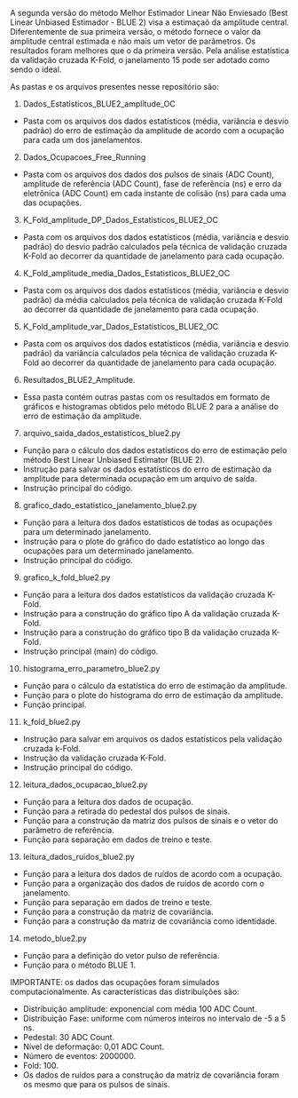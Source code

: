 A segunda versão do método Melhor Estimador Linear Não Enviesado (Best Linear Unbiased Estimador - BLUE 2) visa a estimaçaõ da amplitude central. Diferentemente de sua primeira versão, o método fornece o valor da amplitude central estimada e não mais um vetor de parâmetros.
Os resultados foram melhores que o da primeira versão. Pela análise estatística da validação cruzada K-Fold, o janelamento 15 pode ser adotado como sendo o ideal.

As pastas e os arquivos presentes nesse repositório são:

1. Dados_Estatisticos_BLUE2_amplitude_OC
  * Pasta com os arquivos dos dados estatísticos (média, variância e desvio padrão) do erro de estimação da amplitude de acordo com a ocupação para cada um dos janelamentos.
  
2. Dados_Ocupacoes_Free_Running
  * Pasta com os arquivos dos dados dos pulsos de sinais (ADC Count), amplitude de referência (ADC Count), fase de referência (ns) e erro da eletrônica (ADC Count) em cada instante de colisão (ns) para cada uma das ocupações.

3. K_Fold_amplitude_DP_Dados_Estatisticos_BLUE2_OC
  * Pasta com os arquivos dos dados estatísticos (média, variância e desvio padrão) do desvio padrão calculados pela técnica de validação cruzada K-Fold ao decorrer da quantidade de janelamento para cada ocupação.

4. K_Fold_amplitude_media_Dados_Estatisticos_BLUE2_OC
  * Pasta com os arquivos dos dados estatísticos (média, variância e desvio padrão) da média calculados pela técnica de validação cruzada K-Fold ao decorrer da quantidade de janelamento para cada ocupação.

5. K_Fold_amplitude_var_Dados_Estatisticos_BLUE2_OC
  * Pasta com os arquivos dos dados estatísticos (média, variância e desvio padrão) da variância calculados pela técnica de validação cruzada K-Fold ao decorrer da quantidade de janelamento para cada ocupação.

6. Resultados_BLUE2_Amplitude.
  * Essa pasta contém outras pastas com os resultados em formato de gráficos e histogramas obtidos pelo método BLUE 2 para a análise do erro de estimação da amplitude.

7. arquivo_saida_dados_estatisticos_blue2.py
  * Função para o cálculo dos dados estatísticos do erro de estimação pelo método Best Linear Unbiased Estimator (BLUE 2).
  * Instrução para salvar os dados estatísticos do erro de estimação da amplitude para determinada ocupação em um arquivo de saída.
  * Instrução principal do código.

8. grafico_dado_estatistico_janelamento_blue2.py
  * Função para a leitura dos dados estatísticos de todas as ocupações para um determinado janelamento.
  * Instrução para o plote do gráfico do dado estatístico ao longo das ocupações para um determinado janelamento.
  * Instrução principal do código.
  
9. grafico_k_fold_blue2.py
  * Função para a leitura dos dados estatísticos da validação cruzada K-Fold.
  * Instrução para a construção do gráfico tipo A da validação cruzada K-Fold.
  * Instrução para a construção do gráfico tipo B da validação cruzada K-Fold.
  * Instrução principal (main) do código.
  
10. histograma_erro_parametro_blue2.py
  * Função para o cálculo da estatística do erro de estimação da amplitude.
  * Função para o plote do histograma do erro de estimação da amplitude.
  * Função principal.

11. k_fold_blue2.py
  * Instrução para salvar em arquivos os dados estatísticos pela validação cruzada k-Fold.
  * Instrução da validação cruzada K-Fold.
  * Instrução principal do código.

12. leitura_dados_ocupacao_blue2.py
  * Função para a leitura dos dados de ocupação.
  * Função para a retirada do pedestal dos pulsos de sinais.
  * Função para a construção da matriz dos pulsos de sinais e o vetor do parâmetro de referência.
  * Função para separação em dados de treino e teste.

13. leitura_dados_ruidos_blue2.py
  * Função para a leitura dos dados de ruídos de acordo com a ocupação.
  * Função para a organização dos dados de ruídos de acordo com o janelamento.
  * Função para separação em dados de treino e teste.
  * Função para a construção da matriz de covariância.
  * Função para a construção da matriz de covariância como identidade.

14. metodo_blue2.py
  * Função para a definição do vetor pulso de referência.
  * Função para o método BLUE 1.

IMPORTANTE: os dados das ocupações foram simulados computacionalmente. As características das distribuições são:

* Distribuição amplitude: exponencial com média 100 ADC Count.
* Distribuição Fase: uniforme com números inteiros no intervalo de -5 a 5 ns.
* Pedestal: 30 ADC Count.
* Nível de deformação: 0,01 ADC Count.
* Número de eventos: 2000000.
* Fold: 100.
* Os dados de ruídos para a construção da matriz de covariância foram os mesmo que para os pulsos de sinais.
